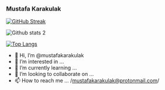 ### Mustafa Karakulak

[![GitHub Streak](https://streak-stats.demolab.com?user=mustafakarakulak&theme=highcontrast)](https://git.io/streak-stats)

![Github stats 2](https://github-readme-stats.vercel.app/api?username=mustafakarakulak&show_icons=true&theme=highcontrast)

[![Top Langs](https://github-readme-stats.vercel.app/api/top-langs/?username=mustafakarakulak&langs_count=8&show_icons=true&theme=highcontrast)](https://github.com/anuraghazra/github-readme-stats)

- 👋 Hi, I’m @mustafakarakulak
- 👀 I’m interested in ...
- 🌱 I’m currently learning ...
- 💞️ I’m looking to collaborate on ...
- 📫 How to reach me ... /mustafakarakulak@protonmail.com/

<!---
mustafakarakulak/mustafakarakulak is a ✨ special ✨ repository because its `README.md` (this file) appears on your GitHub profile.
You can click the Preview link to take a look at your changes.
--->
